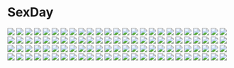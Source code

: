 # SexDay
![](https://konachan.com/image/4b90705b5a8f06ae2a36f962fcdea95c/Konachan.com%20-%2063034%20kagamine_len%20kagamine_rin%20male%20vocaloid.jpg)
![](https://konachan.com/image/761cfa5a02a0c207a11ed8e592201cb9/Konachan.com%20-%208950%20kanon%20sawatari_makoto.jpg)
![](https://konachan.com/image/41070cb107c9a3da33b776761a503ade/Konachan.com%20-%208520%20animal%20blue_eyes%20bow%20building%20cape%20city%20clamp%20collar%20dress%20glasses%20group%20hinoto%20inuki%20long_hair%20moon%20planet%20red_hair%20skirt%20stars%20tie%20watermark%20wolf%20x.jpg)
![](https://konachan.com/jpeg/8884b11e264299d63b96fe9174971e55/Konachan.com%20-%20294887%20barefoot%20demon%20drink%20fang%20fate_grand_order%20fate_%28series%29%20horns%20japanese_clothes%20moon%20night%20reuri_%28tjux4555%29%20sake%20short_hair%20shuten_douji_%28fate%29.jpg)
![](https://konachan.com/image/bf0a30f7854703f1ef528395b03b2c27/Konachan.com%20-%2035382%20tagme.jpg)
![](https://konachan.com/image/17c15b94759d4528bd6238b0de2d76e6/Konachan.com%20-%20154421%20garter%20panties%20see_through%20tinkerbell%20tinkle%20underwear.jpg)
![](https://konachan.com/image/b6c0463e5367fc0c1f48f69bf2aa863d/Konachan.com%20-%2080228%20akiyama_mio%20bikini%20chibi%20hirasawa_yui%20k-on%21%20kotobuki_tsumugi%20nakano_azusa%20swimsuit%20tainaka_ritsu.jpg)
![](https://konachan.com/jpeg/ed86498504fbbc5810f180f9dc6fd133/Konachan.com%20-%20214095%202girls%20blue_eyes%20blush%20boots%20breasts%20catgirl%20cleavage%20collar%20glasses%20gloves%20gray_eyes%20long_hair%20nopan%20original%20short_hair%20tail%20thighhighs%20white_hair.jpg)
![](https://konachan.com/jpeg/b7f1e09722737e6e80a3ddd568b939bb/Konachan.com%20-%20244528%20anus%20breasts%20censored%20game_cg%20gloves%20long_hair%20mirror%20nipples%20no_bra%20open_shirt%20panties%20penis%20pussy%20red_eyes%20ribbons%20sex%20thighhighs%20underwear.jpg)
![](https://konachan.com/image/c69f180ed41c39e4dddc0ed312611c57/Konachan.com%20-%20169444%20angeloswingies%20car%20gray_hair%20hatsune_miku%20long_hair%20red_eyes%20signed%20vocaloid%20zatsune_miku.jpg)
![](https://konachan.com/image/89d3bc9dfd6168a84da3ff5057357251/Konachan.com%20-%20273930%20blonde_hair%20censored%20cum%20fingering%20green_eyes%20long_hair%20masturbation%20original%20panties%20pussy%20skirt_lift%20tears%20thighhighs%20twintails%20underwear.jpg)
![](https://konachan.com/jpeg/2946b1f97ddc6ebd810f8523e44d3434/Konachan.com%20-%2062381%20breasts%20nopan%20open_shirt%20tagme%20thighhighs%20tomose_shunsaku.jpg)
![](https://konachan.com/jpeg/8830beba3110479da000b4f0b3e8a520/Konachan.com%20-%20110292%20blush%20bra%20breasts%20game_cg%20muririn%20nipples%20noble_works%20open_shirt%20panties%20pantyhose%20underwear%20yasutsuna_hotaru%20yuzusoft.jpg)
![](https://konachan.com/jpeg/d71ede78371547acb1197be639e2daf4/Konachan.com%20-%20293431%20anus%20ass%20bath%20censored%20game_cg%20nude%20orc_soft%20sex%20shikijou_kyoudan%20sumeragi_kohaku%20yoshino_ayaka.jpg)
![](https://konachan.com/jpeg/a7ee8160ca4e6211cf0d29c57bbaf905/Konachan.com%20-%20172338%20blonde_hair%20brown_eyes%20brown_hair%20effordom_soft%20game_cg%20long_hair%20male%20red_eyes%20school_uniform%20senmu%20sonoyama_aoi%20tagme_%28character%29.jpg)
![](https://konachan.com/jpeg/62f1c25a5ae524c3e1be9cafb096b615/Konachan.com%20-%20214292%20black_hair%20dress%20long_hair%20monochrome%20original%20sousou_%28sousouworks%29.jpg)
![](https://konachan.com/image/ce5bd2043a5e017fde73bf8ed86eb161/Konachan.com%20-%2065946%20beatrice%20male%20umineko_no_naku_koro_ni%20ushiromiya_battler.jpg)
![](https://konachan.com/jpeg/c0c4ba6101bc26175e22689e45b5c808/Konachan.com%20-%20292502%20animal_ears%20aqua_eyes%20headdress%20long_hair%20mirei-yume%20original%20pink_hair.jpg)
![](https://konachan.com/image/34f17d40ec540168021e732d128ed52c/Konachan.com%20-%2028663%202girls%20blue_eyes%20breasts%20censored%20chu_x_chu%20game_cg%20nipples%20nude%20pussy%20pussy_juice%20spread_legs%20spread_pussy%20unisonshift.jpg)
![](https://konachan.com/image/5c5b8bb9acf9e7be39804d90c8246c41/Konachan.com%20-%2076337%20bleach%20kuchiki_rukia%20kurosaki_ichigo%20male.jpg)
![](https://konachan.com/image/1dc257765379b5fcfe20df8e6f89e064/Konachan.com%20-%20199360%20aonoe%20aqua_eyes%20blue_eyes%20hat%20megurine_luka%20pink_hair%20polychromatic%20vocaloid.jpg)
![](https://konachan.com/image/37c81d82fb3b8db2bc0a61112b1c0308/Konachan.com%20-%2076841%20beach%20blonde_hair%20brown_hair%20dress%20kouda_ai%20nishimata_aoi%20ootori_naru%20oretachi_ni_tsubasa_wa_nai%20scan.jpg)
![](https://konachan.com/image/bba24c8f6ff9fb30be991c5f2b5a6212/Konachan.com%20-%20148610%20aqua_eyes%20blue_hair%20hatsune_miku%20open_shirt%20skirt%20torinannkotsukushi%20vocaloid.jpg)
![](https://konachan.com/image/30b18792408ebc298fab92f849239b86/Konachan.com%20-%20106564%20mutou_tooru%20shiki%20yuuki_natsuno.jpg)
![](https://konachan.com/image/7d27df1e93d5de154d65ce0fe7fef66f/Konachan.com%20-%20264451%20akatsuki_%28kancolle%29%20anthropomorphism%20black_eyes%20black_hair%20chain%20flowers%20hat%20kantai_collection%20long_hair%20numpopo%20pantyhose%20school_uniform%20skirt%20water.jpg)
![](https://konachan.com/jpeg/3b0611d86a1d78581d8ecb9969805f60/Konachan.com%20-%20206920%20animal%20bird%20nanomortis%20original%20polychromatic%20white_hair.jpg)
![](https://konachan.com/image/5375f192fee1fe424b655a1125d7f1b4/Konachan.com%20-%20132937%20auer%20bili_bili_douga%20bili_girl_33%20long_hair%20panties%20pantyhose%20red_eyes%20scarf%20underwear%20watermark.jpg)
![](https://konachan.com/image/2643a52e4b58822bd8ee2e61b6e10b60/Konachan.com%20-%20211778%20anthropomorphism%20kantai_collection%20prinz_eugen_%28kancolle%29%20thighhighs%20torn_clothes%20underwater%20water%20zxc00016.jpg)
![](https://konachan.com/image/e21e892048b0002e41def0241e25330f/Konachan.com%20-%2096903%20bandage%20black_eyes%20black_hair%20feathers%20long_hair%20pointed_ears%20scan%20shining_wind%20taka_tony%20xecty_ein.jpg)
![](https://konachan.com/image/4a1fe99f9d3d3d5432a32aa50fff58bf/Konachan.com%20-%20131414%20barefoot%20black_hair%20breasts%20cleavage%20fang%20ganaha_hibiki%20idolmaster%20necklace%20ntem.jpg)
![](https://konachan.com/image/e29a1e732522be5bd2283a8bc211dc30/Konachan.com%20-%20277367%20anus%20ass%20azur_lane%20bandage%20barefoot%20bed%20blonde_hair%20blush%20bondage%20breasts%20crying%20gag%20nipples%20nopan%20open_shirt%20orange_eyes%20rope%20tears%20tillitruins.jpg)
![](https://konachan.com/image/bd39a30c1d7fef07d3c7346f330264c0/Konachan.com%20-%2012448%20clover_%28company%29.jpg)
![](https://konachan.com/image/ac3dbbafffd0dda84878b6582c171136/Konachan.com%20-%20197618%20aliasing%20anthropomorphism%20aqua_eyes%20bismarck_%28kancolle%29%20blush%20elbow_gloves%20gloves%20hat%20kantai_collection%20karo-chan%20wink.jpg)
![](https://konachan.com/image/3204c4494fe2f581461330a3f30ddfea/Konachan.com%20-%20220611%20anthropomorphism%20armor%20black_hair%20blue_eyes%20bow_%28weapon%29%20kantai_collection%20katsuragi_%28kancolle%29%20long_hair%20navel%20thighhighs%20tsuuhan%20weapon.jpg)
![](https://konachan.com/image/69904b1ab48f0cc8ae38732863b834e0/Konachan.com%20-%2039223%20festival%20group%20japanese_clothes%20klan_klan%20macross%20macross_frontier%20male%20ranka_lee%20saotome_alto%20sheryl_nome%20summer.jpg)
![](https://konachan.com/image/542d828fd5ef02867c3e6a5bd325a0af/Konachan.com%20-%20141160%20.hack__%20armor%20blue_eyes%20boots%20brown_eyes%20brown_hair%20clouds%20collar%20gloves%20gray_hair%20group%20male%20mimiru%20short_hair%20skirt%20sky%20sword%20tattoo%20tsukasa%20weapon.jpg)
![](https://konachan.com/jpeg/09a2c4c711a6e95ebb27c03f9e71fe1e/Konachan.com%20-%20224814%20aqua_eyes%20aqua_hair%20ass%20blonde_hair%20breasts%20brown_hair%20censored%20gradient%20hat%20long_hair%20megumin%20nipples%20nude%20pubic_hair%20pussy%20tony_guisado.jpg)
![](https://konachan.com/jpeg/1df7f9ec743c9f5dd913da757efc2379/Konachan.com%20-%20173942%20asasaka_tokiya%20black_hair%20game_cg%20headband%20hulotte%20ikegami_akane%20long_hair%20male%20red_eyes%20ribbons%20school_uniform%20sunset%20toshima_maina.jpg)
![](https://konachan.com/image/73ee392cfc3d367768404f2c4588bd3d/Konachan.com%20-%20272137%20applecaramel_%28acaramel%29%20breasts%20brown_eyes%20brown_hair%20cleavage%20dress%20elbow_gloves%20gloves%20headdress%20identity_v%20moon%20night%20short_hair%20tree.jpg)
![](https://konachan.com/image/41444eda5ca26d4a4fd2e7f4f76fa525/Konachan.com%20-%2015767%20bed%20brown_eyes%20brown_hair%20dress%20hat%20panties%20striped_panties%20underwear%20wink.jpg)
![](https://konachan.com/image/535a07eb461c8cec157e894eaca5898e/Konachan.com%20-%20216335%202girls%20animal%20bird%20blue_hair%20boots%20braids%20building%20bunnygirl%20dress%20hat%20industrial%20ponytail%20red_eyes%20ryosios%20seiran%20skirt%20touhou%20umbrella%20water.jpg)
![](https://konachan.com/image/27f53f1d1b3fe53a19d68b2e0d95aaf5/Konachan.com%20-%20220221%20barefoot%20dress%20panties%20sleeping%20soon%20underwear%20vocaloid%20voiceroid%20yuzuki_yukari.jpg)
![](https://konachan.com/image/e04424727d5564fa9495ccbf27bce03a/Konachan.com%20-%2069371%20blush%20breasts%20cleavage%20erect_nipples%20group%20himeji_mizuki%20kirishima_shouko%20loli%20megami%20scan%20shimada_hazuki%20shimada_minami%20wedding_attire.jpg)
![](https://konachan.com/jpeg/80c6fd74fab898693ba9ee891c09ecea/Konachan.com%20-%20237653%20blue_eyes%20blue_hair%20bow%20choker%20foo_midori%20long_hair%20original%20polychromatic%20signed%20twintails.jpg)
![](https://konachan.com/image/bd648339b9a1367feccd816dd14f2a0c/Konachan.com%20-%20265975%20animal%20animal_ears%20aqua_eyes%20bird%20blonde_hair%20butterfly%20catgirl%20final_fantasy%20god_hunter%20katana%20long_hair%20miqo%27te%20sword%20tail%20tattoo%20weapon.jpg)
![](https://konachan.com/image/90c0031ab1185c8b0f8488986553981b/Konachan.com%20-%2082760%20ass%20barefoot%20blue_hair%20blush%20flat_chest%20hinanawi_tenshi%20hirotake%20long_hair%20nipples%20panties%20red_eyes%20topless%20touhou%20underwear%20undressing.jpg)
![](https://konachan.com/image/dbc99ec2c3fb5fbb04c6925891a58c55/Konachan.com%20-%20162144%202girls%20gun%20original%20seiji1209%20weapon%20wings.jpg)
![](https://konachan.com/image/b468368a1ac1f9afd240aa02fa1598e2/Konachan.com%20-%2032564%20alissa%20brown_eyes%20brown_hair%20caitin%20hat%20mabinogi%20white.jpg)
![](https://konachan.com/jpeg/53ae6d8b99ef3d59865695f9f09c56aa/Konachan.com%20-%20249167%202girls%20amime_%28pqrs1994%29%20animal_ears%20anthropomorphism%20black_hair%20blonde_hair%20catgirl%20close%20gloves%20hat%20hug%20kaban%20kemono_friends%20serval%20short_hair%20tail.jpg)
![](https://konachan.com/image/2be063c7b2e4f9e98c4ff7eeb2dca494/Konachan.com%20-%2088642%20ass%20book%20record_of_agarest_war%20short_hair.jpg)
![](https://konachan.com/jpeg/4f3d2e5ef1a1e759e940d39df965fec0/Konachan.com%20-%20191815%20anthropomorphism%20aqua_eyes%20blonde_hair%20gloves%20hat%20kantai_collection%20kneehighs%20miyabi_%28artist%29%20prinz_eugen_%28kancolle%29%20skirt%20uniform.jpg)
![](https://konachan.com/image/cff647db67aad0d9fb2d164d7c984b20/Konachan.com%20-%2086993%20angel_beats%21%20chibi%20halloween%20otonashi_yuzuru%20tachibana_kanade.jpg)
![](https://konachan.com/jpeg/b2a559e01dce3a6ea0437082207a14ed/Konachan.com%20-%20139744%20astronauts%20blue_hair%20blush%20churack_ririela%20erect%21%20game_cg%20gloves%20horns%20piromizu%20pointed_ears%20purple_eyes%20stockings%20tail.jpg)
![](https://konachan.com/jpeg/19d2ab347c8a62115b396d3b0f146356/Konachan.com%20-%20175207%202-g%20ai_%28amatarasu_riddle_star%29%20amatarasu_riddle_star%20bicolored_eyes%20blue_hair%20bra%20game_cg%20headband%20seal-qualia%20underwear.jpg)
![](https://konachan.com/image/93f1c99895446365b4c1b8f6a0a2c1aa/Konachan.com%20-%2082137%20blue%20hatsune_miku%20headphones%20knife%20petrushka%20tie%20twintails%20vocaloid%20weapon.jpg)
![](https://konachan.com/image/47ddb1b33cc5b225daa568d601c2faf3/Konachan.com%20-%2055333%20building%20clouds%20grass%20landscape%20nobody%20original%20ruins%20scenic%20sky%20sunset%20tokyogenso%20water.jpg)
![](https://konachan.com/image/82c0e645252b854a8f8dadcd0e6dd143/Konachan.com%20-%2027636%20di_gi_charat%20puchiko.jpg)
![](https://konachan.com/image/33a337853a57b76f0cc3d795d9326bcd/Konachan.com%20-%20231513%20aqua_eyes%20aqua_hair%20bikini%20breasts%20cleavage%20fairy_tail%20juvia_loxar%20mashima_hiro%20swimsuit%20tattoo.jpg)
![](https://konachan.com/jpeg/ef63ac32126fdba2e6ab3d9595c59766/Konachan.com%20-%20129742%20blonde_hair%20green_eyes%20hino_akane_%28idolmaster%29%20idolmaster%20idolmaster_cinderella_girls%20kusanagi_kaoru%20school_uniform.jpg)
![](https://konachan.com/jpeg/043d434daa21f97cd6d62b66746597c6/Konachan.com%20-%2038612%20macross%20macross_frontier.jpg)
![](https://konachan.com/image/96a868642eadb9b50d013bccc0e597cd/Konachan.com%20-%2013668%20all_male%20apple%20cross%20death_note%20food%20fruit%20male%20ryuk%20yagami_light.jpg)
![](https://konachan.com/jpeg/55cfd22316151a9058237cd646aeaea3/Konachan.com%20-%20284844%20barefoot%20blonde_hair%20blush%20breasts%20dharker_studios%20game_cg%20kopianget%20my_girlfriend%20navel%20nipples%20nude%20pussy%20red_eyes%20short_hair%20tagme_%28character%29.jpg)
![](https://konachan.com/jpeg/f87174ff5b138d777234d317f134fa8c/Konachan.com%20-%20237114%20aqua_eyes%20ass%20blonde_hair%20blush%20breasts%20darkness_%28konosuba%29%20konata0x0%20long_hair%20no_bra%20panties%20towel%20underwear%20wet%20white.jpg)
![](https://konachan.com/jpeg/6ade7f5b624745561cb7dc7af1fddcdb/Konachan.com%20-%20280416%20blue_eyes%20blue_hair%20bubbles%20dress%20haiyi%20short_hair%20underwater%20vocaloid%20water%20yu_jiu.jpg)
![](https://konachan.com/image/63f8efdc3c221a23cd38464440120b04/Konachan.com%20-%2071492%20blonde_hair%20dogs%3A_bullets_%26_carnage%20food%20green_eyes%20haine_rammsteiner%20long_hair%20nill%20red_eyes%20short_hair%20skirt%20white_hair%20wings.jpg)
![](https://konachan.com/image/88897b4a2dbd70657d6050458df19bfb/Konachan.com%20-%20196887%20anthropomorphism%20blush%20breasts%20i-401_%28kancolle%29%20i-58_%28kancolle%29%20kantai_collection%20nipples%20school_swimsuit%20swimsuit%20torn_clothes%20white.jpg)
![](https://konachan.com/image/c7d95b8a36cada906cb5a2a633092c48/Konachan.com%20-%20123461%20braids%20breasts%20caffein%20chibi%20cleavage%20dress%20flowers%20goth-loli%20hat%20lolita_fashion%20petals%20red_eyes%20rose%20vocaloid%20white%20white_hair%20yowane_haku.jpg)
![](https://konachan.com/jpeg/d9c1cd7eaf958f17887dcfe6bca92a52/Konachan.com%20-%20187732%20blue_eyes%20breasts%20brown_hair%20erondo%20game_cg%20honjou_masato%20koinaka%20navel%20nipples%20nonohara_mio%20school_uniform%20twintails.jpg)
![](https://konachan.com/image/329672c23b0ee049c3da18b21ff8c9c4/Konachan.com%20-%2063880%20apron%20ass%20blush%20breasts%20favorite%20game_cg%20hoshizora_no_memoria%20kogasaka_chinami%20naked_apron%20nipples%20pink_hair.jpg)
![](https://konachan.com/jpeg/22434d405e847b7cbd7bcd3b1db888e4/Konachan.com%20-%20293831%20animal_ears%20blue_eyes%20brown_hair%20horns%20long_hair%20nanase_subaru_channel%20nanase_subaru_%28vtuber%29%20shorts%20tail%20tama_%28tama-s%29%20white.jpg)
![](https://konachan.com/image/d6224189066e5ab761dac0e5b8be903f/Konachan.com%20-%2055063%20blonde_hair%20chaos%3Bhead%20food%20long_hair%20nishijou_nanami.jpg)
![](https://konachan.com/image/733faf99989f38df560f62ac45a52e45/Konachan.com%20-%2048562%20breasts%20dendrobium%20group%20nishieda%20pubic_hair%20sex%20uncensored.jpg)
![](https://konachan.com/jpeg/a3eaa8bedcb2ade2c78a296c196ced61/Konachan.com%20-%20231530%20aikatsu%21%20kasumi_yozora%20koruse%20long_hair%20navel%20petals%20purple_eyes.jpg)
![](https://konachan.com/image/79272c2fb2cc22078c0a64e8063ee0ab/Konachan.com%20-%2056202%20gundam_wing%20mobile_suit_gundam.jpg)
![](https://konachan.com/jpeg/15faf6d98f5a0e930414ef9de8f7df55/Konachan.com%20-%20239277%20anthropomorphism%20breasts%20close%20kantai_collection%20kneehighs%20ohiya%20school_uniform%20skirt%20ushio_%28kancolle%29.jpg)
![](https://konachan.com/image/65fce413ae0c24454a876ad56b1acbb1/Konachan.com%20-%2043334%20clannad%20furukawa_nagisa%20zoom_layer.jpg)
![](https://konachan.com/image/1d5f2cb73d1491af6cfe23d8315a2c34/Konachan.com%20-%20115894%20mahou_shoujo_lyrical_nanoha%20takamachi_nanoha.jpg)
![](https://konachan.com/image/7e4ecbb2481cde1cd323fc24cd0ad000/Konachan.com%20-%2052747%20hatsune_miku%20vocaloid.jpg)
![](https://konachan.com/image/42b502dbd7b1837921472d46d113f1c9/Konachan.com%20-%20299655%20boots%20gloves%20gray_hair%20headband%20horns%20kirin_%28armor%29%20kuroi-tsuki%20long_hair%20monster_hunter%20monster_hunter%3A_world%20odogaron%20watermark%20weapon.jpg)
![](https://konachan.com/image/a5085b7066f19e9fa3254507758357ff/Konachan.com%20-%20133169%20animal%20blue_eyes%20boots%20exit_tunes%20flowers%20fuji_choko%20gloves%20guitar%20headdress%20horse%20instrument%20microphone%20piano%20pink_hair%20rose%20short_hair%20violin.jpg)
![](https://konachan.com/jpeg/e2ed34824a12b9ebc505c017453a36b8/Konachan.com%20-%20290406%20animal%20ao_%28aohari%29%20lion%20original%20polychromatic%20scarf%20stars.jpg)
![](https://konachan.com/jpeg/85696d6f972ef7d9762a7e8fb00892ab/Konachan.com%20-%2025656%20higurashi_no_naku_koro_ni%20itou_noiji%20ryuuguu_rena%20white.jpg)
![](https://konachan.com/jpeg/d04da8330e11b4fe234738cd07f4f3cc/Konachan.com%20-%20292010%20aliasing%20autumn%20azur_lane%20boots%20brown_hair%20building%20choker%20couch%20drink%20flowers%20garter_belt%20gray_hair%20hat%20long_hair%20necklace%20ponytail%20shorts%20thighhighs.jpg)
![](https://konachan.com/image/9c3e7f8df70e1b69d938e9d370418f53/Konachan.com%20-%20175893%20angel_beats%21%20green_eyes%20gun%20hat%20jpeg_artifacts%20moon%20moonknives%20nakamura_yuri%20night%20purple_hair%20school_uniform%20short_hair%20thighhighs%20weapon.jpg)
![](https://konachan.com/image/1b64b39344a90935a2bf7e01634168d6/Konachan.com%20-%205191%20black_hair%20brown_eyes%20flowers%20forest%20hakurei_reimu%20japanese_clothes%20long_hair%20miko%20ribbons%20touhou%20tree%20yukitaro.jpg)
![](https://konachan.com/jpeg/3e047138995f8e652af8e796912ed683/Konachan.com%20-%20175575%20animal_ears%20battlegaregga%20blue_eyes%20blush%20bow%20christmas%20dress%20gray_hair%20horns%20rune_factory%20rune_factory_4%20selzawill%20short_hair%20thighhighs.jpg)
![](https://konachan.com/image/dc9a0b68ea1dbd12878247e2d770eb21/Konachan.com%20-%2087138%20breasts%20city%20cleavage%20hatsuko%20megurine_luka%20panties%20pink_hair%20underwear%20vocaloid.jpg)
![](https://konachan.com/image/aa779aa6612be0104f31f6e3c304e7c8/Konachan.com%20-%20264659%20barefoot%20bell%20bikini%20blush%20braids%20breasts%20cleavage%20fang%20forest%20gloves%20group%20horns%20loli%20navel%20ponytail%20ribbons%20swimsuit%20topless%20tree%20wet%20zanzi.jpg)
![](https://konachan.com/jpeg/a6d31d97e10ef008096f626216f0f991/Konachan.com%20-%20293931%20animal_ears%20anthropomorphism%20azur_lane%20catgirl%20falsche.shido%20japanese_clothes%20kimono%20open_shirt%20panties%20red_eyes%20short_hair%20signed%20underwear%20wink.jpg)
![](https://konachan.com/image/5a587230ec75964e4b6be296ec1c2849/Konachan.com%20-%20249818%20anthropomorphism%20boots%20breasts%20brown_hair%20cleavage%20clouds%20fujita_%28condor%29%20gloves%20green_eyes%20maya_%28kancolle%29%20rain%20short_hair%20skirt%20water.jpg)
![](https://konachan.com/image/1f3519fc565c5888ed8ebb5447512764/Konachan.com%20-%2011033%20askray%20barefoot%20food%20loli.jpg)
![](https://konachan.com/image/843a80ebebc68583be32c48b56d910bc/Konachan.com%20-%20269178%20bed%20blush%20breasts%20brown_eyes%20brown_hair%20censored%20cum%20nipples%20nude%20original%20panty_pull%20penis%20pussy%20pussy_juice%20sex%20short_hair%20yamaishi108.jpg)
![](https://konachan.com/image/cdec225400a7de98aacfc3f2e585dd1c/Konachan.com%20-%20164091%20annie_leonhardt%20christa_renz%20hanji_zoe%20ketty%20mikasa_ackerman%20petra_ral%20rico_brzenska%20sasha_browse%20shingeki_no_kyojin%20ymir_%28shingeki_no_kyojin%29.jpg)
![](https://konachan.com/image/16118a4198351911a85ddaa860a5d29c/Konachan.com%20-%2081421%20bible_black%20kurumi_imari%20saeki_kaori.jpg)
![](https://konachan.com/jpeg/ddc151efa78956e1e03e8be7b10d1503/Konachan.com%20-%2088940%20barefoot%20blue_eyes%20breasts%20brown_hair%20censored%20game_cg%20marmalade%20nanase_yuuna%20nipples%20nude%20penis%20pussy%20pussy_juice%20sex%20takanae_kyourin%20wet.jpg)
![](https://konachan.com/image/1b01c367a50f441ade1b8891d3007eaa/Konachan.com%20-%20196261%20aka_tonbo_%28lovetow%29%20aliasing%20aqua_eyes%20aqua_hair%20flowers%20hatsune_miku%20leaves%20twintails%20vocaloid%20yuki_miku.jpg)
![](https://konachan.com/image/db7dc41223d107cefa8b93ff623b01a9/Konachan.com%20-%2059634%20edy_nelson%20nidy-2d-%20valkyria_chronicles%20white.jpg)
![](https://konachan.com/image/ab3adff0b0d9a137c9d0a9e46d9eaad7/Konachan.com%20-%2014463%202000%20anthropomorphism%20garter_belt%20os-tan%20panties%20thighhighs%20underwear%20windows.jpg)
![](https://konachan.com/image/1948456ec9ca7c894453e9f393e300ef/Konachan.com%20-%2055809%20animal_ears%20catgirl%20nekono_osero%20panties%20tail%20underwear.jpg)
![](https://konachan.com/image/2cdce48b282bd1f677d9e9b857301f75/Konachan.com%20-%2045502%20japanese_clothes%20miko%20miko-san_fighter.jpg)
